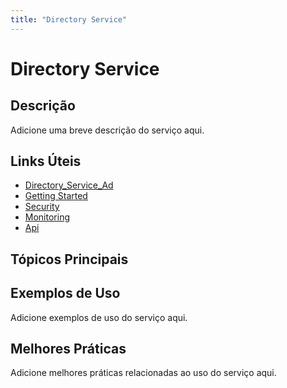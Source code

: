 ```yaml
---
title: "Directory Service"
---
```


# Directory Service

## Descrição

Adicione uma breve descrição do serviço aqui.

## Links Úteis

- [Directory_Service_Ad](https://docs.aws.amazon.com/directoryservice/latest/admin-guide/directory_service_ad.html)
- [Getting Started](https://docs.aws.amazon.com/directoryservice/latest/admin-guide/getting-started.html)
- [Security](https://docs.aws.amazon.com/directoryservice/latest/admin-guide/security.html)
- [Monitoring](https://docs.aws.amazon.com/directoryservice/latest/admin-guide/monitoring.html)
- [Api](https://docs.aws.amazon.com/directoryservice/latest/admin-guide/api.html)

## Tópicos Principais



## Exemplos de Uso

Adicione exemplos de uso do serviço aqui.

## Melhores Práticas

Adicione melhores práticas relacionadas ao uso do serviço aqui.
